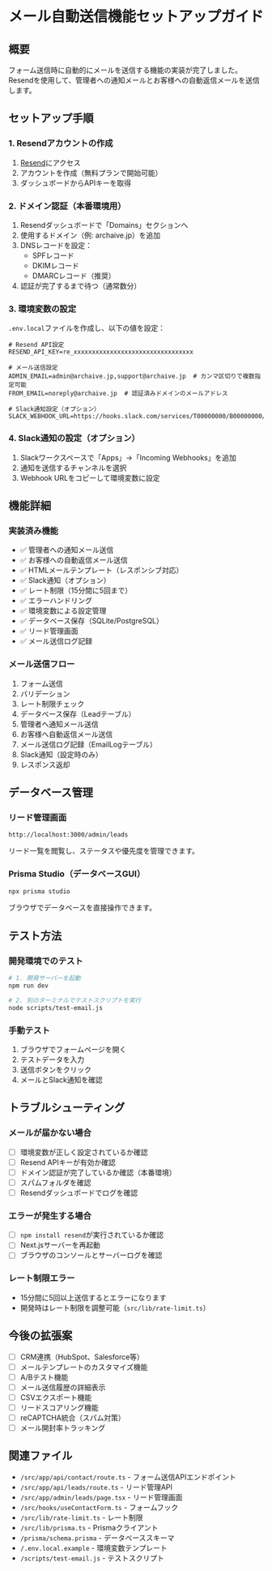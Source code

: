 # メール自動送信機能セットアップガイド

## 概要
フォーム送信時に自動的にメールを送信する機能の実装が完了しました。
Resendを使用して、管理者への通知メールとお客様への自動返信メールを送信します。

## セットアップ手順

### 1. Resendアカウントの作成
1. [Resend](https://resend.com)にアクセス
2. アカウントを作成（無料プランで開始可能）
3. ダッシュボードからAPIキーを取得

### 2. ドメイン認証（本番環境用）
1. Resendダッシュボードで「Domains」セクションへ
2. 使用するドメイン（例: archaive.jp）を追加
3. DNSレコードを設定：
   - SPFレコード
   - DKIMレコード
   - DMARCレコード（推奨）
4. 認証が完了するまで待つ（通常数分）

### 3. 環境変数の設定
`.env.local`ファイルを作成し、以下の値を設定：

```env
# Resend API設定
RESEND_API_KEY=re_xxxxxxxxxxxxxxxxxxxxxxxxxxxxxxxxx

# メール送信設定
ADMIN_EMAIL=admin@archaive.jp,support@archaive.jp  # カンマ区切りで複数指定可能
FROM_EMAIL=noreply@archaive.jp  # 認証済みドメインのメールアドレス

# Slack通知設定（オプション）
SLACK_WEBHOOK_URL=https://hooks.slack.com/services/T00000000/B00000000/XXXXXXXXXXXXXXXXXXXX
```

### 4. Slack通知の設定（オプション）
1. Slackワークスペースで「Apps」→「Incoming Webhooks」を追加
2. 通知を送信するチャンネルを選択
3. Webhook URLをコピーして環境変数に設定

## 機能詳細

### 実装済み機能
- ✅ 管理者への通知メール送信
- ✅ お客様への自動返信メール送信
- ✅ HTMLメールテンプレート（レスポンシブ対応）
- ✅ Slack通知（オプション）
- ✅ レート制限（15分間に5回まで）
- ✅ エラーハンドリング
- ✅ 環境変数による設定管理
- ✅ データベース保存（SQLite/PostgreSQL）
- ✅ リード管理画面
- ✅ メール送信ログ記録

### メール送信フロー
1. フォーム送信
2. バリデーション
3. レート制限チェック
4. データベース保存（Leadテーブル）
5. 管理者へ通知メール送信
6. お客様へ自動返信メール送信  
7. メール送信ログ記録（EmailLogテーブル）
8. Slack通知（設定時のみ）
9. レスポンス返却

## データベース管理

### リード管理画面
```
http://localhost:3000/admin/leads
```
リード一覧を閲覧し、ステータスや優先度を管理できます。

### Prisma Studio（データベースGUI）
```bash
npx prisma studio
```
ブラウザでデータベースを直接操作できます。

## テスト方法

### 開発環境でのテスト
```bash
# 1. 開発サーバーを起動
npm run dev

# 2. 別のターミナルでテストスクリプトを実行
node scripts/test-email.js
```

### 手動テスト
1. ブラウザでフォームページを開く
2. テストデータを入力
3. 送信ボタンをクリック
4. メールとSlack通知を確認

## トラブルシューティング

### メールが届かない場合
- [ ] 環境変数が正しく設定されているか確認
- [ ] Resend APIキーが有効か確認
- [ ] ドメイン認証が完了しているか確認（本番環境）
- [ ] スパムフォルダを確認
- [ ] Resendダッシュボードでログを確認

### エラーが発生する場合
- [ ] `npm install resend`が実行されているか確認
- [ ] Next.jsサーバーを再起動
- [ ] ブラウザのコンソールとサーバーログを確認

### レート制限エラー
- 15分間に5回以上送信するとエラーになります
- 開発時はレート制限を調整可能（`src/lib/rate-limit.ts`）

## 今後の拡張案
- [ ] CRM連携（HubSpot、Salesforce等）
- [ ] メールテンプレートのカスタマイズ機能
- [ ] A/Bテスト機能
- [ ] メール送信履歴の詳細表示
- [ ] CSVエクスポート機能
- [ ] リードスコアリング機能
- [ ] reCAPTCHA統合（スパム対策）
- [ ] メール開封率トラッキング

## 関連ファイル
- `/src/app/api/contact/route.ts` - フォーム送信APIエンドポイント
- `/src/app/api/leads/route.ts` - リード管理API
- `/src/app/admin/leads/page.tsx` - リード管理画面
- `/src/hooks/useContactForm.ts` - フォームフック
- `/src/lib/rate-limit.ts` - レート制限
- `/src/lib/prisma.ts` - Prismaクライアント
- `/prisma/schema.prisma` - データベーススキーマ
- `/.env.local.example` - 環境変数テンプレート
- `/scripts/test-email.js` - テストスクリプト